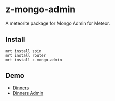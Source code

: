 z-mongo-admin
===============

A meteorite package for Mongo Admin for Meteor.

Install
----------
```
mrt install spin
mrt install router
mrt install z-mongo-admin
```

Demo
------------
* [Dinners](http://interndinners.meteor.com/dinners)
* [Dinners Admin](http://interndinners.meteor.com/admin)
